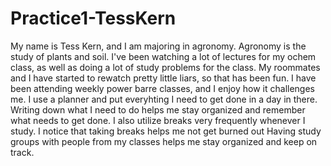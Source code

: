 # Practice1-TessKern

My name is Tess Kern, and I am majoring in agronomy. Agronomy is the study of plants and soil. 
I've been watching a lot of lectures for my ochem class, as well as doing a lot of study problems for the class. 
My roommates and I have started to rewatch pretty little liars, so that has been fun. 
I have been attending weekly power barre classes, and I enjoy how it challenges me. 
I use a planner and put everyhting I need to get done in a day in there. Writing down what I need to do helps me stay organized and remember what needs to get done. 
I also utilize breaks very frequently whenever I study. I notice that taking breaks helps me not get burned out
Having study groups with people from my classes helps me stay organized and keep on track. 
